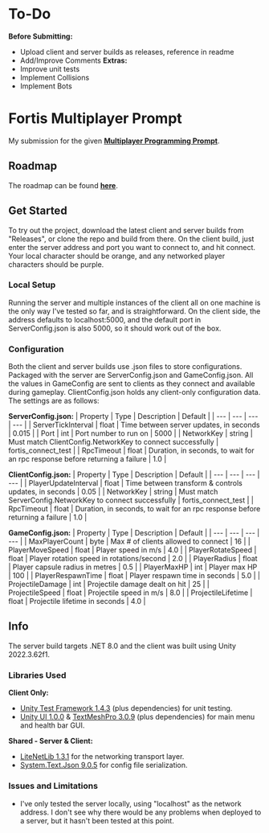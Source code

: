 # To-Do 
**Before Submitting:**
- Upload client and server builds as releases, reference in readme
- Add/Improve Comments
**Extras:**
- Improve unit tests
- Implement Collisions
- Implement Bots

# Fortis Multiplayer Prompt
My submission for the given [**Multiplayer Programming Prompt**](docs/prompt.md).
## Roadmap
The roadmap can be found [**here**](docs/roadmap.md).

## Get Started
To try out the project, download the latest client and server builds from "Releases", or clone the repo and build from there. 
On the client build, just enter the server address and port you want to connect to, and hit connect. Your local character should be orange, and any networked player characters should be purple.
### Local Setup
Running the server and multiple instances of the client all on one machine is the only way I've tested so far, and is straightforward. On the client side, the address defaults to localhost:5000, and the default port in ServerConfig.json is also 5000, so it should work out of the box.
### Configuration
Both the client and server builds use .json files to store configurations. Packaged with the server are ServerConfig.json and GameConfig.json. All the values in GameConfig are sent to clients as they connect and available during gameplay. ClientConfig.json holds any client-only configuration data. The settings are as follows:

**ServerConfig.json:**
| Property | Type | Description | Default |
| --- | --- | --- | --- |
| ServerTickInterval | float | Time between server updates, in seconds | 0.015 |
| Port | int | Port number to run on | 5000 |
| NetworkKey | string | Must match ClientConfig.NetworkKey to connect successfully | fortis_connect_test |
| RpcTimeout | float | Duration, in seconds, to wait for an rpc response before returning a failure | 1.0 |

**ClientConfig.json:**
| Property | Type | Description | Default |
| --- | --- | --- | --- |
| PlayerUpdateInterval | float | Time between transform & controls updates, in seconds | 0.05 |
| NetworkKey | string | Must match ServerConfig.NetworkKey to connect successfully | fortis_connect_test |
| RpcTimeout | float | Duration, in seconds, to wait for an rpc response before returning a failure | 1.0 |

**GameConfig.json:**
| Property | Type | Description | Default |
| --- | --- | --- | --- |
| MaxPlayerCount | byte | Max # of clients allowed to connect | 16 |
| PlayerMoveSpeed | float | Player speed in m/s | 4.0 |
| PlayerRotateSpeed | float | Player rotation speed in rotations/second | 2.0 |
| PlayerRadius | float | Player capsule radius in metres | 0.5 |
| PlayerMaxHP | int | Player max HP | 100 |
| PlayerRespawnTime | float | Player respawn time in seconds | 5.0 |
| ProjectileDamage | int | Projectile damage dealt on hit | 25 |
| ProjectileSpeed | float | Projectile speed in m/s | 8.0 |
| ProjectileLifetime | float | Projectile lifetime in seconds | 4.0 |

## Info
The server build targets .NET 8.0 and the client was built using Unity 2022.3.62f1.

### Libraries Used   
**Client Only:**
 - [Unity Test Framework 1.4.3](https://docs.unity3d.com/Packages/com.unity.test-framework@1.4) (plus dependencies) for unit testing.
 - [Unity UI 1.0.0](https://docs.unity3d.com/Packages/com.unity.ugui@1.0) & [TextMeshPro 3.0.9](https://docs.unity3d.com/Packages/com.unity.textmeshpro@3.0) (plus dependencies) for main menu and health bar GUI.

**Shared - Server & Client:**
- [LiteNetLib 1.3.1](https://github.com/RevenantX/LiteNetLib/) for the networking transport layer.
- [System.Text.Json 9.0.5](https://learn.microsoft.com/en-ca/dotnet/api/system.text.json?view=net-8.0) for config file serialization.

### Issues and Limitations
- I've only tested the server locally, using "localhost" as the network address. I don't see why there would be any problems when deployed to a server, but it hasn't been tested at this point.